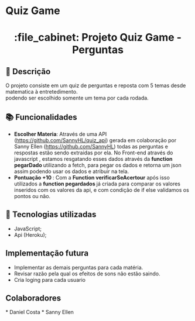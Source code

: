# Quiz Game
<h1 align="center">:file_cabinet: Projeto Quiz Game - Perguntas</h1>

## :memo: Descrição
O projeto consiste em um quiz de perguntas e reposta com 5 temas desde matematica à entretedimento.<br> podendo ser escolhido somente um tema por cada rodada.

## :books: Funcionalidades
* <b>Escolher Materia</b>: Através de uma API (https://github.com/SannyHL/quiz_api)  gerada em colaboração por Sanny Ellen (https://github.com/SannyHL) 
   todas as perguntas e respostas estão sendo extraidas por ela.
   No Front-end através do javascript , estamos resgatando esses dados através da <b> function pegarDado </b> utilizando a fetch, para pegar os dados e retorna um json
   assim podendo usar os dados e atribuir na tela.
 * <b>Pontuação +10 </b>: Com a <b>Function verificarSeAcertour</b> após isso utilizados a <b> function pegardados </b> já criada para comparar os valores inseridos
  com os valores da api, e com condição de if else validamos os pontos ou não.
  

## :wrench: Tecnologias utilizadas
* JavaScript;
* Api (Heroku);



## Implementação futura
- Implementar as demais perguntas para cada matéria. 
- Revisar razão pela qual os efeitos de sons não estão saindo.
- Cria loging para cada usuario
  
  
##  Colaboradores
<table>
* Daniel Costa 
* Sanny Ellen 
</table>
